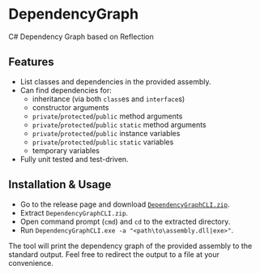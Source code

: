 # DependencyGraph

C# Dependency Graph based on Reflection

## Features

- List classes and dependencies in the provided assembly.
- Can find dependencies for:
  - inheritance (via both `class`es and `interface`s)
  - constructor arguments
  - `private`/`protected`/`public` method arguments
  - `private`/`protected`/`public` `static` method arguments
  - `private`/`protected`/`public` instance variables
  - `private`/`protected`/`public` `static` variables
  - temporary variables
- Fully unit tested and test-driven.

## Installation & Usage

- Go to the release page and download [`DependencyGraphCLI.zip`](https://github.com/marccarre/DependencyGraph/releases/download/snapshot/DependencyGraphCLI.zip).
- Extract `DependencyGraphCLI.zip`.
- Open command prompt (`cmd`) and `cd` to the extracted directory.
- Run `DependencyGraphCLI.exe -a "<path\to\assembly.dll|exe>"`.

The tool will print the dependency graph of the provided assembly to the standard output.
Feel free to redirect the output to a file at your convenience.
